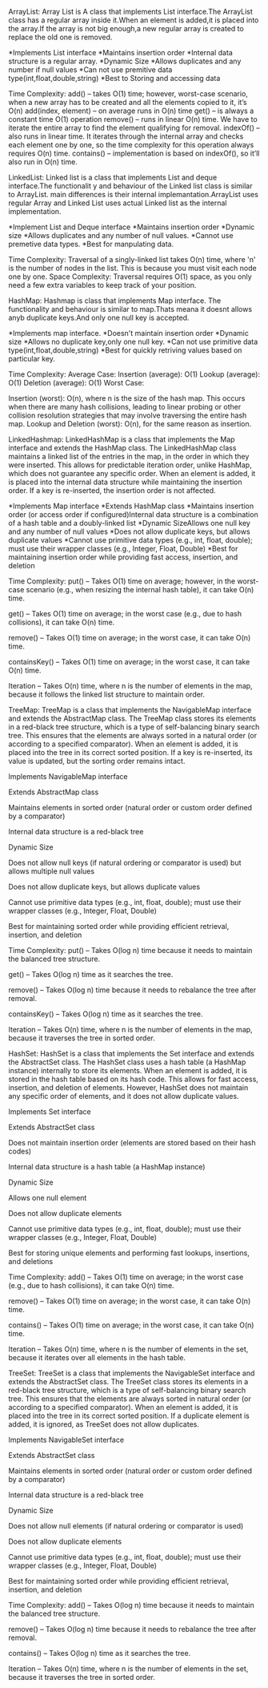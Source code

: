 ArrayList:
Array List is A class that implements List interface.The ArrayList class has a regular array inside it.When an element is added,it is placed into the array.If the array is not big enough,a new regular array is created to replace the old one is removed.

*Implements List interface
*Maintains insertion order
*Internal data structure is a regular array.
*Dynamic Size
*Allows duplicates and any number if null values
*Can not use premitive data type(int,float,double,string)
*Best to Storing and accessing data

Time Complexity:
add() – takes O(1) time; however, worst-case scenario, when a new array has to be created and all the elements copied to it, it’s O(n)
add(index, element) – on average runs in O(n) time
get() – is always a constant time O(1) operation
remove() – runs in linear O(n) time. We have to iterate the entire array to find the element qualifying for removal.
indexOf() – also runs in linear time. It iterates through the internal array and checks each element one by one, so the time complexity for this operation always requires O(n) time.
contains() – implementation is based on indexOf(), so it’ll also run in O(n) time.



LinkedList:
Linked list is a class that implements List and deque interface.The functionalit y and behaviour of the Linked list class is similar to ArrayList.
main differences is their internal implemantation.ArrayList uses regular Array and Linked List uses actual Linked list as the internal implementation.

*Implement List and Deque interface
*Maintains insertion order
*Dynamic size
*Allows duplicates and any number of null values.
*Cannot use premetive data types.
*Best for manpulating data.

Time Complexity: Traversal of a singly-linked list takes O(n) time, where 'n' is the number of nodes in the list. This is because you must visit each node one by one.
Space Complexity: Traversal requires O(1) space, as you only need a few extra variables to keep track of your position.


HashMap:
Hashmap is class that implements Map interface. The functionality and behaviour is similar to map.Thats meana it doesnt allows anyb duplicate keys.And only one null key is
accepted.

*Implements map interface.
*Doesn't maintain insertion order
*Dynamic size
*Allows no duplicate key,only one null key.
*Can not use primitive data type(int,float,double,string)
*Best for quickly retriving values based on particular key.

Time Complexity:
Average Case:
Insertion (average): O(1)
Lookup (average): O(1)
Deletion (average): O(1)
Worst Case:

Insertion (worst): O(n), where n is the size of the hash map. This occurs when there are many hash collisions, 
leading to linear probing or other collision resolution strategies that may involve traversing the entire hash map.
Lookup and Deletion (worst): O(n), for the same reason as insertion.


LinkedHashmap:
LinkedHashMap is a class that implements the Map interface and extends the HashMap class. The LinkedHashMap class maintains a linked list of the entries in the map, in the order in which they were inserted. This allows for predictable iteration order, unlike HashMap, which does not guarantee any specific order. When an element is added, it is placed into the internal data structure while maintaining the insertion order. If a key is re-inserted, the insertion order is not affected.

*Implements Map interface
*Extends HashMap class
*Maintains insertion order (or access order if configured)Internal data structure is a combination of a hash table and a doubly-linked list
*Dynamic SizeAllows one null key and any number of null values
*Does not allow duplicate keys, but allows duplicate values
*Cannot use primitive data types (e.g., int, float, double); must use their wrapper classes (e.g., Integer, Float, Double)
*Best for maintaining insertion order while providing fast access, insertion, and deletion


Time Complexity:
put() – Takes O(1) time on average; however, in the worst-case scenario (e.g., when resizing the internal hash table), it can take O(n) time.

get() – Takes O(1) time on average; in the worst case (e.g., due to hash collisions), it can take O(n) time.

remove() – Takes O(1) time on average; in the worst case, it can take O(n) time.

containsKey() – Takes O(1) time on average; in the worst case, it can take O(n) time.

Iteration – Takes O(n) time, where n is the number of elements in the map, because it follows the linked list structure to maintain order.


TreeMap:
TreeMap is a class that implements the NavigableMap interface and extends the AbstractMap class. The TreeMap class stores its elements in a red-black tree structure, which is a type of self-balancing binary search tree. This ensures that the elements are always sorted in a natural order (or according to a specified comparator). When an element is added, it is placed into the tree in its correct sorted position. If a key is re-inserted, its value is updated, but the sorting order remains intact.

Implements NavigableMap interface

Extends AbstractMap class

Maintains elements in sorted order (natural order or custom order defined by a comparator)

Internal data structure is a red-black tree

Dynamic Size

Does not allow null keys (if natural ordering or comparator is used) but allows multiple null values

Does not allow duplicate keys, but allows duplicate values

Cannot use primitive data types (e.g., int, float, double); must use their wrapper classes (e.g., Integer, Float, Double)

Best for maintaining sorted order while providing efficient retrieval, insertion, and deletion

Time Complexity:
put() – Takes O(log n) time because it needs to maintain the balanced tree structure.

get() – Takes O(log n) time as it searches the tree.

remove() – Takes O(log n) time because it needs to rebalance the tree after removal.

containsKey() – Takes O(log n) time as it searches the tree.

Iteration – Takes O(n) time, where n is the number of elements in the map, because it traverses the tree in sorted order.



HashSet:
HashSet is a class that implements the Set interface and extends the AbstractSet class. The HashSet class uses a hash table (a HashMap instance) internally to store its elements. When an element is added, it is stored in the hash table based on its hash code. This allows for fast access, insertion, and deletion of elements. However, HashSet does not maintain any specific order of elements, and it does not allow duplicate values.

Implements Set interface

Extends AbstractSet class

Does not maintain insertion order (elements are stored based on their hash codes)

Internal data structure is a hash table (a HashMap instance)

Dynamic Size

Allows one null element

Does not allow duplicate elements

Cannot use primitive data types (e.g., int, float, double); must use their wrapper classes (e.g., Integer, Float, Double)

Best for storing unique elements and performing fast lookups, insertions, and deletions

Time Complexity:
add() – Takes O(1) time on average; in the worst case (e.g., due to hash collisions), it can take O(n) time.

remove() – Takes O(1) time on average; in the worst case, it can take O(n) time.

contains() – Takes O(1) time on average; in the worst case, it can take O(n) time.

Iteration – Takes O(n) time, where n is the number of elements in the set, because it iterates over all elements in the hash table.



TreeSet:
TreeSet is a class that implements the NavigableSet interface and extends the AbstractSet class. The TreeSet class stores its elements in a red-black tree structure, which is a type of self-balancing binary search tree. This ensures that the elements are always sorted in natural order (or according to a specified comparator). When an element is added, it is placed into the tree in its correct sorted position. If a duplicate element is added, it is ignored, as TreeSet does not allow duplicates.

Implements NavigableSet interface

Extends AbstractSet class

Maintains elements in sorted order (natural order or custom order defined by a comparator)

Internal data structure is a red-black tree

Dynamic Size

Does not allow null elements (if natural ordering or comparator is used)

Does not allow duplicate elements

Cannot use primitive data types (e.g., int, float, double); must use their wrapper classes (e.g., Integer, Float, Double)

Best for maintaining sorted order while providing efficient retrieval, insertion, and deletion

Time Complexity:
add() – Takes O(log n) time because it needs to maintain the balanced tree structure.

remove() – Takes O(log n) time because it needs to rebalance the tree after removal.

contains() – Takes O(log n) time as it searches the tree.

Iteration – Takes O(n) time, where n is the number of elements in the set, because it traverses the tree in sorted order.




